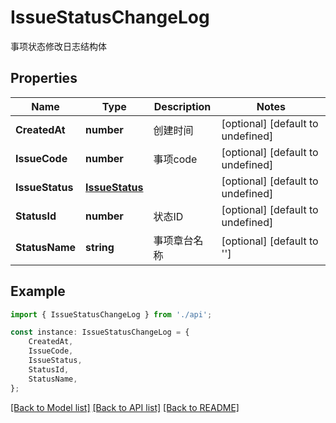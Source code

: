 # IssueStatusChangeLog

事项状态修改日志结构体

## Properties

Name | Type | Description | Notes
------------ | ------------- | ------------- | -------------
**CreatedAt** | **number** | 创建时间 | [optional] [default to undefined]
**IssueCode** | **number** | 事项code | [optional] [default to undefined]
**IssueStatus** | [**IssueStatus**](IssueStatus.md) |  | [optional] [default to undefined]
**StatusId** | **number** | 状态ID | [optional] [default to undefined]
**StatusName** | **string** | 事项章台名称 | [optional] [default to '']

## Example

```typescript
import { IssueStatusChangeLog } from './api';

const instance: IssueStatusChangeLog = {
    CreatedAt,
    IssueCode,
    IssueStatus,
    StatusId,
    StatusName,
};
```

[[Back to Model list]](../README.md#documentation-for-models) [[Back to API list]](../README.md#documentation-for-api-endpoints) [[Back to README]](../README.md)
